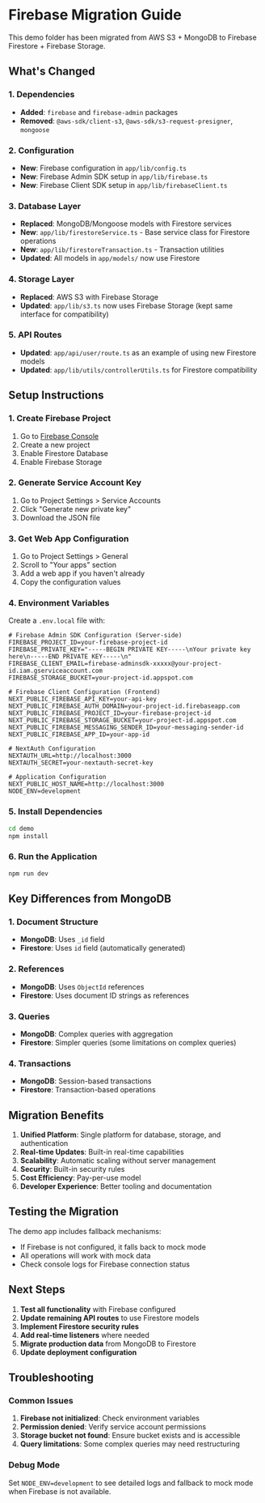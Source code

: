 # Firebase Migration Guide

This demo folder has been migrated from AWS S3 + MongoDB to Firebase Firestore + Firebase Storage.

## What's Changed

### 1. Dependencies
- **Added**: `firebase` and `firebase-admin` packages
- **Removed**: `@aws-sdk/client-s3`, `@aws-sdk/s3-request-presigner`, `mongoose`

### 2. Configuration
- **New**: Firebase configuration in `app/lib/config.ts`
- **New**: Firebase Admin SDK setup in `app/lib/firebase.ts`
- **New**: Firebase Client SDK setup in `app/lib/firebaseClient.ts`

### 3. Database Layer
- **Replaced**: MongoDB/Mongoose models with Firestore services
- **New**: `app/lib/firestoreService.ts` - Base service class for Firestore operations
- **New**: `app/lib/firestoreTransaction.ts` - Transaction utilities
- **Updated**: All models in `app/models/` now use Firestore

### 4. Storage Layer
- **Replaced**: AWS S3 with Firebase Storage
- **Updated**: `app/lib/s3.ts` now uses Firebase Storage (kept same interface for compatibility)

### 5. API Routes
- **Updated**: `app/api/user/route.ts` as an example of using new Firestore models
- **Updated**: `app/lib/utils/controllerUtils.ts` for Firestore compatibility

## Setup Instructions

### 1. Create Firebase Project
1. Go to [Firebase Console](https://console.firebase.google.com/)
2. Create a new project
3. Enable Firestore Database
4. Enable Firebase Storage

### 2. Generate Service Account Key
1. Go to Project Settings > Service Accounts
2. Click "Generate new private key"
3. Download the JSON file

### 3. Get Web App Configuration
1. Go to Project Settings > General
2. Scroll to "Your apps" section
3. Add a web app if you haven't already
4. Copy the configuration values

### 4. Environment Variables
Create a `.env.local` file with:

```env
# Firebase Admin SDK Configuration (Server-side)
FIREBASE_PROJECT_ID=your-firebase-project-id
FIREBASE_PRIVATE_KEY="-----BEGIN PRIVATE KEY-----\nYour private key here\n-----END PRIVATE KEY-----\n"
FIREBASE_CLIENT_EMAIL=firebase-adminsdk-xxxxx@your-project-id.iam.gserviceaccount.com
FIREBASE_STORAGE_BUCKET=your-project-id.appspot.com

# Firebase Client Configuration (Frontend)
NEXT_PUBLIC_FIREBASE_API_KEY=your-api-key
NEXT_PUBLIC_FIREBASE_AUTH_DOMAIN=your-project-id.firebaseapp.com
NEXT_PUBLIC_FIREBASE_PROJECT_ID=your-firebase-project-id
NEXT_PUBLIC_FIREBASE_STORAGE_BUCKET=your-project-id.appspot.com
NEXT_PUBLIC_FIREBASE_MESSAGING_SENDER_ID=your-messaging-sender-id
NEXT_PUBLIC_FIREBASE_APP_ID=your-app-id

# NextAuth Configuration
NEXTAUTH_URL=http://localhost:3000
NEXTAUTH_SECRET=your-nextauth-secret-key

# Application Configuration
NEXT_PUBLIC_HOST_NAME=http://localhost:3000
NODE_ENV=development
```

### 5. Install Dependencies
```bash
cd demo
npm install
```

### 6. Run the Application
```bash
npm run dev
```

## Key Differences from MongoDB

### 1. Document Structure
- **MongoDB**: Uses `_id` field
- **Firestore**: Uses `id` field (automatically generated)

### 2. References
- **MongoDB**: Uses `ObjectId` references
- **Firestore**: Uses document ID strings as references

### 3. Queries
- **MongoDB**: Complex queries with aggregation
- **Firestore**: Simpler queries (some limitations on complex queries)

### 4. Transactions
- **MongoDB**: Session-based transactions
- **Firestore**: Transaction-based operations

## Migration Benefits

1. **Unified Platform**: Single platform for database, storage, and authentication
2. **Real-time Updates**: Built-in real-time capabilities
3. **Scalability**: Automatic scaling without server management
4. **Security**: Built-in security rules
5. **Cost Efficiency**: Pay-per-use model
6. **Developer Experience**: Better tooling and documentation

## Testing the Migration

The demo app includes fallback mechanisms:
- If Firebase is not configured, it falls back to mock mode
- All operations will work with mock data
- Check console logs for Firebase connection status

## Next Steps

1. **Test all functionality** with Firebase configured
2. **Update remaining API routes** to use Firestore models
3. **Implement Firestore security rules**
4. **Add real-time listeners** where needed
5. **Migrate production data** from MongoDB to Firestore
6. **Update deployment configuration**

## Troubleshooting

### Common Issues
1. **Firebase not initialized**: Check environment variables
2. **Permission denied**: Verify service account permissions
3. **Storage bucket not found**: Ensure bucket exists and is accessible
4. **Query limitations**: Some complex queries may need restructuring

### Debug Mode
Set `NODE_ENV=development` to see detailed logs and fallback to mock mode when Firebase is not available.

